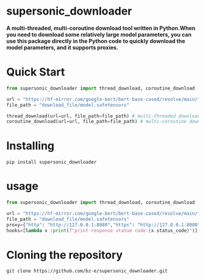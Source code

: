 # supersonic_downloader
**A multi-threaded, multi-coroutine download tool written in Python.When you need to download some relatively large model parameters, you can use this package directly in the Python code to quickly download the model parameters, and it supports proxies.**

# Quick Start
```python
from supersonic_downloader import thread_download, coroutine_download

url = "https://hf-mirror.com/google-bert/bert-base-cased/resolve/main/flax_model.msgpack?download=true"
file_path = "download_file/model.safetensors"

thread_download(url=url, file_path=file_path) # multi-threaded download
coroutine_download(url=url, file_path=file_path) # multi-coroutine download
```

# Installing
```shell
pip install supersonic_downloader
```
# usage
```python
from supersonic_downloader import thread_download, coroutine_download

url = "https://hf-mirror.com/google-bert/bert-base-cased/resolve/main/flax_model.msgpack?download=true"
file_path = "download_file/model.safetensors"
proxy={"http": "http://127.0.0.1:8080","https": "http://127.0.0.1:8080"} # [optional]
hooks=[lambda x :print(f"print response statue code:{x.status_code}")] # [optional] after response, you can do something

```


# Cloning the repository
```shell
git clone https://github.com/bz-e/supersonic_downloader.git
```


